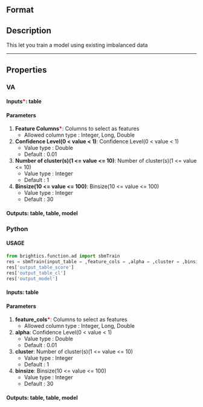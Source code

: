 ## Format


## Description
This let you train a model using existing imbalanced data

---

## Properties
### VA
#### Inputs<b style="color:red">*</b>: table

#### Parameters
1. **Feature Columns**<b style="color:red">*</b>: Columns to select as features
   - Allowed column type : Integer, Long, Double
2. **Confidence Level(0 < value < 1)**: Confidence Level(0 < value < 1)
   - Value type : Double
   - Default : 0.01
3. **Number of cluster(s)(1 <= value <= 10)**: Number of cluster(s)(1 <= value <= 10)
   - Value type : Integer
   - Default : 1
4. **Binsize(10 <= value <= 100)**: Binsize(10 <= value <= 100)
   - Value type : Integer
   - Default : 30

#### Outputs: table, table, model

### Python

#### USAGE
```python
from brightics.function.ad import sbmTrain
res = sbmTrain(input_table = ,feature_cols = ,alpha = ,cluster = ,binsize = )
res['output_table_score']
res['output_table_cl']
res['output_model']
```

#### Inputs: table

#### Parameters
1. **feature_cols**<b style="color:red">*</b>: Columns to select as features
   - Allowed column type : Integer, Long, Double
2. **alpha**: Confidence Level(0 < value < 1)
   - Value type : Double
   - Default : 0.01
3. **cluster**: Number of cluster(s)(1 <= value <= 10)
   - Value type : Integer
   - Default : 1
4. **binsize**: Binsize(10 <= value <= 100)
   - Value type : Integer
   - Default : 30

#### Outputs: table, table, model

